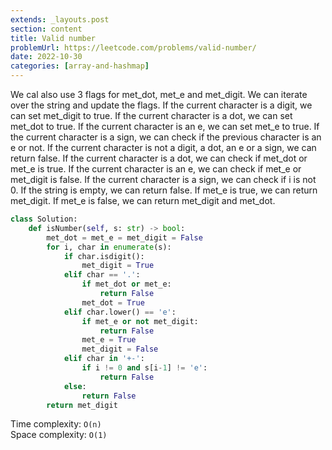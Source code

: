 ```yaml
---
extends: _layouts.post
section: content
title: Valid number
problemUrl: https://leetcode.com/problems/valid-number/
date: 2022-10-30
categories: [array-and-hashmap]
---
```


We cal also use 3 flags for met_dot, met_e and met_digit. We can iterate over the string and update the flags. If the current character is a digit, we can set met_digit to true. If the current character is a dot, we can set met_dot to true. If the current character is an e, we can set met_e to true. If the current character is a sign, we can check if the previous character is an e or not. If the current character is not a digit, a dot, an e or a sign, we can return false. If the current character is a dot, we can check if met_dot or met_e is true. If the current character is an e, we can check if met_e or met_digit is false. If the current character is a sign, we can check if i is not 0. If the string is empty, we can return false. If met_e is true, we can return met_digit. If met_e is false, we can return met_digit and met_dot.

```python
class Solution:
    def isNumber(self, s: str) -> bool:
        met_dot = met_e = met_digit = False
        for i, char in enumerate(s):
            if char.isdigit():
                met_digit = True
            elif char == '.':
                if met_dot or met_e:
                    return False
                met_dot = True
            elif char.lower() == 'e':
                if met_e or not met_digit:
                    return False
                met_e = True
                met_digit = False
            elif char in '+-':
                if i != 0 and s[i-1] != 'e':
                    return False
            else:
                return False
        return met_digit
```

Time complexity: `O(n)` <br/>
Space complexity: `O(1)`